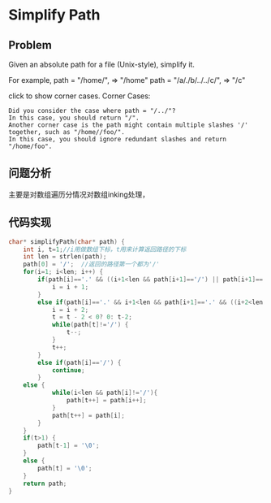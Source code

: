 # Simplify Path
## Problem 
Given an absolute path for a file (Unix-style), simplify it.

For example,
path = "/home/", => "/home"
path = "/a/./b/../../c/", => "/c"

click to show corner cases.
Corner Cases:

    Did you consider the case where path = "/../"?
    In this case, you should return "/".
    Another corner case is the path might contain multiple slashes '/' together, such as "/home//foo/".
    In this case, you should ignore redundant slashes and return "/home/foo".
## 问题分析
主要是对数组遍历分情况对数组inking处理，
## 代码实现
```C
char* simplifyPath(char* path) {
    int i, t=1;//i用做数组下标，t用来计算返回路径的下标
	int len = strlen(path);
	path[0] = '/';  //返回的路径第一个都为'/'
    for(i=1; i<len; i++) {
        if(path[i]=='.' && ((i+1<len && path[i+1]=='/') || path[i+1]=='\0')) {
            i = i + 1;
        } 
        else if(path[i]=='.' && i+1<len && path[i+1]=='.' && ((i+2<len && path[i+2]=='/') || path[i+2]=='\0')) {
            i = i + 2;
            t = t - 2 < 0? 0: t-2;
            while(path[t]!='/') {
                t--;
            }
			t++;
        } 
        else if(path[i]=='/') {
			continue;
		} 
    else {
            while(i<len && path[i]!='/'){
                path[t++] = path[i++];
            } 
            path[t++] = path[i];
        }
    }
	if(t>1) {
		path[t-1] = '\0';
	} 
    else {
		path[t] = '\0';
	}
	return path;
}

```
